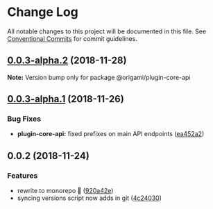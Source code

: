 # Change Log

All notable changes to this project will be documented in this file.
See [Conventional Commits](https://conventionalcommits.org) for commit guidelines.

## [0.0.3-alpha.2](https://github.com/origami-cms/core/tree/master/packages/core-api/compare/v0.0.3-alpha.1...v0.0.3-alpha.2) (2018-11-28)

**Note:** Version bump only for package @origami/plugin-core-api





## [0.0.3-alpha.1](https://github.com/origami-cms/core/tree/master/packages/core-api/compare/v0.0.3-alpha.0...v0.0.3-alpha.1) (2018-11-26)


### Bug Fixes

* **plugin-core-api:** fixed prefixes on main API endpoints ([ea452a2](https://github.com/origami-cms/core/tree/master/packages/core-api/commit/ea452a2))





## 0.0.2 (2018-11-24)


### Features

* rewrite to monorepo 🎉 ([920a42e](https://github.com/origami-cms/core/tree/master/packages/core-api/commit/920a42e))
* syncing versions script now adds in git ([4c24030](https://github.com/origami-cms/core/tree/master/packages/core-api/commit/4c24030))
